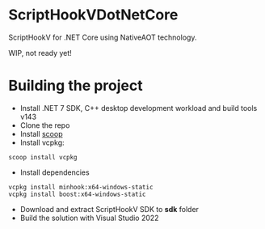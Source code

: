 # ScriptHookVDotNetCore
ScriptHookV for .NET Core using NativeAOT technology.

WIP, not ready yet!

# Building the project
- Install .NET 7 SDK, C++ desktop development workload and build tools v143
- Clone the repo
- Install [scoop](https://scoop.sh)
- Install vcpkg:
```
scoop install vcpkg
```
- Install dependencies
```
vcpkg install minhook:x64-windows-static
vcpkg install boost:x64-windows-static
```
- Download and extract ScriptHookV SDK to **sdk** folder
- Build the solution with Visual Studio 2022
